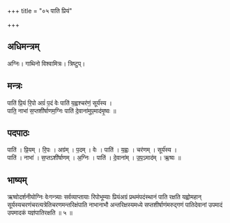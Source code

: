 +++
title = "०५ पाति प्रियं"

+++
## अधिमन्त्रम्
अग्निः। गाथिनो विश्वामित्रः। त्रिष्टुप्।

## मन्त्रः
पाति॑ प्रि॒यं रि॒पो अग्रं॑ प॒दं वेः पाति॑ य॒ह्वश्चर॑णं॒ सूर्य॑स्य ।  
पाति॒ नाभा॑ स॒प्तशी॑र्षाणम॒ग्निः पाति॑ दे॒वाना॑मुप॒माद॑मृ॒ष्वः ॥

## पदपाठः
पाति॑ । प्रि॒यम् । रि॒पः । अग्र॑म् । प॒दम् । वेः । पाति॑ । य॒ह्वः । चर॑णम् । सूर्य॑स्य ।  
पाति॑ । नाभा॑ । स॒प्तऽशी॑र्षाणम् । अ॒ग्निः । पाति॑ । दे॒वाना॑म् । उ॒प॒ऽमाद॑म् । ऋ॒ष्वः ॥

## भाष्यम्
ऋष्वोदर्शनीयोग्निः वेःगन्त्र्याः सर्वव्याप्तायाः रिपोभूम्याः प्रियंअग्रं प्रथमंपदंस्थानं पाति रक्षति यह्वोमहान् सूर्यस्यचरणंचरत्यत्रेतिचरणमन्तरिक्षंपाति नाभानाभौ अन्तरिक्षस्यमध्ये सप्तशीर्षाणंमरुद्गणं पातिदेवानां उपमादं उपमादकं यज्ञंपातिरक्षति ॥ ५ ॥